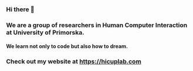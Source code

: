 ### Hi there 👋

### We are a group of researchers in Human Computer Interaction at University of Primorska.

#### We learn not only to code but also how to dream.

### Check out my website at https://hicuplab.com


<!--
**jrdndj/jrdndj** is a ✨ _special_ ✨ repository because its `README.md` (this file) appears on your GitHub profile.

Here are some ideas to get you started:

- 🔭 I’m currently working on ...
- 🌱 I’m currently learning ...
- 👯 I’m looking to collaborate on ...
- 🤔 I’m looking for help with ...
- 💬 Ask me about ...
- 📫 How to reach me: ...
- 😄 Pronouns: ...
- ⚡ Fun fact: ...
-->
